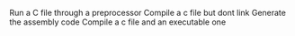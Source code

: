 Run a C file through a preprocessor
Compile a c file but dont link
Generate the assembly code
Compile a c file and an executable one
